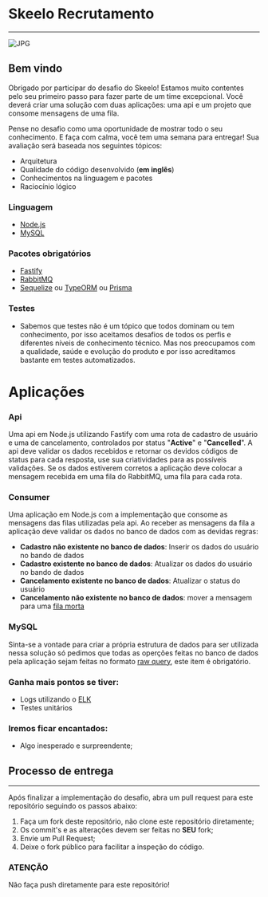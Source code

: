 

# Skeelo Recrutamento

---
![JPG](https://pbs.twimg.com/profile_images/1189989686078562306/HqtcTyhQ_400x400.jpg)


## Bem vindo

Obrigado por participar do desafio do Skeelo! Estamos muito contentes pelo seu primeiro passo para fazer parte de um time excepcional. Você deverá criar uma solução com duas aplicações: uma api e um projeto que consome mensagens de uma fila.

Pense no desafio como uma oportunidade de mostrar todo o seu conhecimento. E faça com calma, você tem uma semana para entregar! Sua avaliação será baseada nos seguintes tópicos:

- Arquitetura
- Qualidade do código desenvolvido (**em inglês**)
- Conhecimentos na linguagem e pacotes
- Raciocínio lógico

### Linguagem

- [Node.js](https://nodejs.org/en)
- [MySQL](https://www.mysql.com)

### Pacotes obrigatórios

- [Fastify](https://github.com/fastify/fastify)
- [RabbitMQ](https://www.npmjs.com/package/amqplib)
- [Sequelize](https://github.com/sequelize/sequelize) ou [TypeORM](https://github.com/typeorm/typeorm) ou [Prisma](https://github.com/prisma/prisma)

### Testes

- Sabemos que testes não é um tópico que todos dominam ou tem conhecimento, por isso aceitamos desafios de todos os perfis e diferentes níveis de conhecimento técnico. Mas nos preocupamos com a qualidade, saúde e evolução do produto e por isso acreditamos bastante em testes automatizados.

# Aplicações

### Api

 Uma api em Node.js utilizando Fastify com uma rota de cadastro de usuário e uma de cancelamento, controlados por status "**Active**" e "**Cancelled**". A api deve validar os dados recebidos e retornar os devidos códigos de status para cada resposta, use sua criatividades para as possíveis validações. Se os dados estiverem corretos a aplicação deve colocar a mensagem recebida em uma fila do RabbitMQ, uma fila para cada rota.

### Consumer

Uma aplicação em Node.js com a implementação que consome as mensagens das filas utilizadas pela api. Ao receber as mensagens da fila a aplicação deve validar os dados no banco de dados com as devidas regras: 

 - **Cadastro não existente no banco de dados**: Inserir os dados do usuário no bando de dados
 - **Cadastro existente no banco de dados**: Atualizar os dados do usuário no bando de dados
 - **Cancelamento existente no banco de dados**: Atualizar o status do usuário
 - **Cancelamento não existente no banco de dados**: mover a mensagem para uma [fila morta](https://en.wikipedia.org/wiki/Dead_letter_queue)

### MySQL

Sinta-se a vontade para criar a própria estrutura de dados para ser utilizada nessa solução só pedimos que todas as operções feitas no banco de dados pela aplicação sejam feitas no formato [raw query](https://sequelize.org/v7/manual/raw-queries.html), este item é obrigatório. 


### Ganha mais pontos se tiver:

- Logs utilizando o [ELK](https://www.elastic.co/what-is/elk-stack)
- Testes unitários


### Iremos ficar encantados:
- Algo inesperado e surpreendente;


## **Processo de entrega**

---

Após finalizar a implementação do desafio, abra um pull request para este repositório seguindo os passos abaixo:

1. Faça um fork deste repositório, não clone este repositório diretamente;
2. Os commit's e as alterações devem ser feitas no **SEU** fork;
3. Envie um Pull Request;
4. Deixe o fork público para facilitar a inspeção do código.

### **ATENÇÃO**

Não faça push diretamente para este repositório!